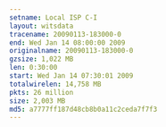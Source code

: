 ```yaml
---
setname: Local ISP C-I
layout: witsdata
tracename: 20090113-183000-0
end: Wed Jan 14 08:00:00 2009
originalname: 20090113-183000-0
gzsize: 1,022 MB
len: 0:30:00
start: Wed Jan 14 07:30:01 2009
totalwirelen: 14,758 MB
pkts: 26 million
size: 2,003 MB
md5: a7777ff187d48cb8b0a11c2ceda7f7f3
---
```

